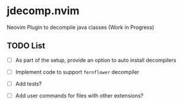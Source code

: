 # jdecomp.nvim
Neovim Plugin to decompile java classes (Work in Progress)

## TODO List
- [ ] As part of the setup, provide an option to auto install decompilers
- [ ] Implement code to support `fernflower` decompiler
- [ ] Add tests?
- [ ] Add user commands for files with other extensions?

